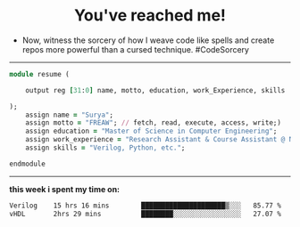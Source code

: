 
<h1 align="center">You've reached me! </h1>

- Now, witness the sorcery of how I weave code like spells and create repos more powerful than a cursed technique. #CodeSorcery
---
```ruby
module resume (

    output reg [31:0] name, motto, education, work_Experience, skills

); 
    assign name = "Surya";
    assign motto = "FREAW"; // fetch, read, execute, access, write;)
    assign education = "Master of Science in Computer Engineering";
    assign work_experience = "Research Assistant & Course Assistant @ NYU, PLC tech Intern";
    assign skills = "Verilog, Python, etc.";

endmodule
```
---

**this week i spent my time on:**
<!--START_SECTION:waka-->

```txt
Verilog    15 hrs 16 mins        █████████████████████▒░░░   85.77 %
vHDL       2hrs 29 mins          ████████░░░░░░░░░░░░░░░░░   27.07 %
```

<!--END_SECTION:waka-->
